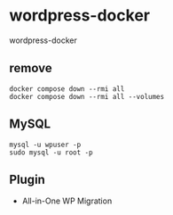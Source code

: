 # wordpress-docker
wordpress-docker

## remove
```
docker compose down --rmi all
docker compose down --rmi all --volumes
```

## MySQL
```
mysql -u wpuser -p
sudo mysql -u root -p
```

## Plugin
 * All-in-One WP Migration
